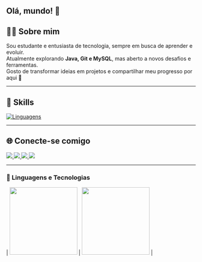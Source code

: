 ## Olá, mundo! 👋

## 👨‍💻 Sobre mim  

Sou estudante e entusiasta de tecnologia, sempre em busca de aprender e evoluir.  
Atualmente explorando **Java, Git e MySQL**, mas aberto a novos desafios e ferramentas.  
Gosto de transformar ideias em projetos e compartilhar meu progresso por aqui 🚀  

---

## 🚀 Skills

[![Linguagens](https://api.devicons.dev.br/icon?icons=Java%2CGit%2CMySQL&size=48&theme=dark&perline=30)](https://devicons.dev.br/) 

---

## 🌐 Conecte-se comigo  

<div> 
  <a href="https://instagram.com/gab_amaraall" target="_blank">
    <img src="https://img.shields.io/badge/-Instagram-%23E4405F?style=for-the-badge&logo=instagram&logoColor=white">
  </a>
  <a href="https://discord.com/users/1288510452157911102" target="_blank">
    <img src="https://img.shields.io/badge/Discord-7289DA?style=for-the-badge&logo=discord&logoColor=white">
  </a> 
  <a href="mailto:amaralgabriel357@gmail.com" target="_blank">
    <img src="https://img.shields.io/badge/-Gmail-%23333?style=for-the-badge&logo=gmail&logoColor=white">
  </a>
  <a href="https://www.linkedin.com/in/gabriel-amaral-829258355" target="_blank">
    <img src="https://img.shields.io/badge/-LinkedIn-%230077B5?style=for-the-badge&logo=linkedin&logoColor=white">
  </a> 
</div>

---

### 🤖 Linguagens e Tecnologias  

| <img height="180" src="https://github-readme-stats.vercel.app/api?username=gamaral203&show_icons=true&theme=tokyonight&include_all_commits=true&locale=pt-br"/> | <img height="180" src="https://github-readme-stats.vercel.app/api/top-langs/?username=gamaral203&theme=tokyonight&layout=compact&custom_title=Tecnologias&langs_count=9"/> |

